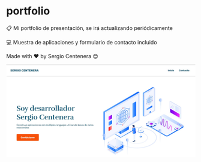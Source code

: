 # portfolio

📋 Mi portfolio de presentación, se irá actualizando periódicamente

💻 Muestra de aplicaciones y formulario de contacto incluido

Made with ❤️ by Sergio Centenera 😊

![Screenshot](screenshoot.jpg)
